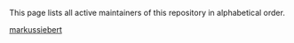 This page lists all active maintainers of this repository in alphabetical order.

[markussiebert](https://github.com/markussiebert)